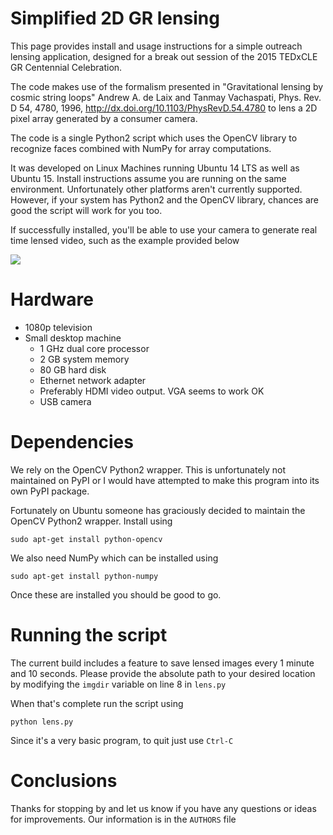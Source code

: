 # Simplified 2D GR lensing

This page provides install and usage instructions for a simple outreach lensing application, designed for a break out session of the 2015 TEDxCLE GR Centennial Celebration.

The code makes use of the formalism presented in "Gravitational lensing by cosmic string loops" Andrew A. de Laix and Tanmay Vachaspati, Phys. Rev. D 54, 4780, 1996, http://dx.doi.org/10.1103/PhysRevD.54.4780 to lens a 2D pixel array generated by a consumer camera.

The code is a single Python2 script which uses the OpenCV library to recognize faces combined with NumPy for array computations.

It was developed on Linux Machines running Ubuntu 14 LTS as well as Ubuntu 15. Install instructions assume you are running on the same environment. Unfortunately other platforms aren't currently supported. However, if your system has Python2 and the OpenCV library, chances are good the script will work for you too.

If successfully installed, you'll be able to use your camera to generate real time lensed video, such as the example provided below

![](https://imogen.phys.cwru.edu/img/animation.gif)

# Hardware 

 * 1080p television
 * Small desktop machine
   * 1 GHz dual core processor
   * 2 GB system memory
   * 80 GB hard disk
   * Ethernet network adapter
   * Preferably HDMI video output. VGA seems to work OK
   * USB camera

# Dependencies

We rely on the OpenCV Python2 wrapper. This is unfortunately not maintained on PyPI or I would have attempted to make this program into its own PyPI package.

Fortunately on Ubuntu someone has graciously decided to maintain the OpenCV Python2 wrapper. Install using

```
sudo apt-get install python-opencv
```

We also need NumPy which can be installed using

```
sudo apt-get install python-numpy
```

Once these are installed you should be good to go.

# Running the script

The current build includes a feature to save lensed images every 1 minute and 10 seconds. Please provide the absolute path to your desired location by modifying the ```imgdir``` variable on line 8 in  ```lens.py```

When that's complete run the script using

```
python lens.py
```

Since it's a very basic program, to quit just use ```Ctrl-C```

# Conclusions

Thanks for stopping by and let us know if you have any questions or ideas for improvements. Our information is in the ```AUTHORS``` file